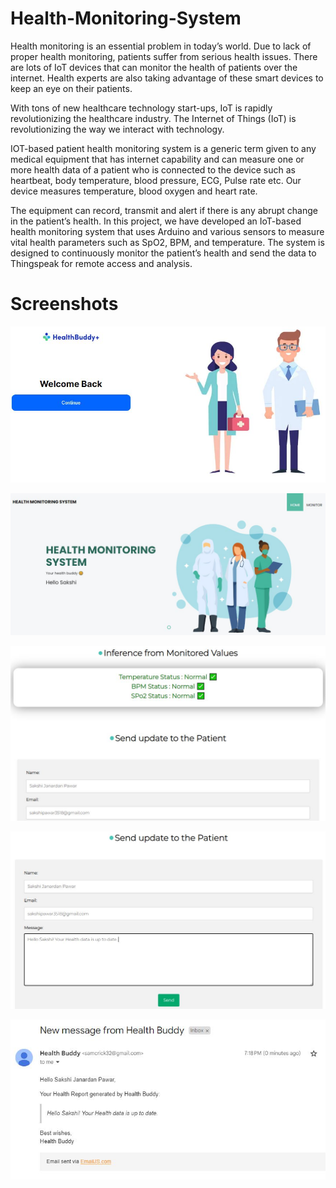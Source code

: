 # Health-Monitoring-System
Health monitoring is an essential problem in today’s world. Due to lack of proper
health monitoring, patients suffer from serious health issues. There are lots of IoT
devices that can monitor the health of patients over the internet. Health experts are
also taking advantage of these smart devices to keep an eye on their patients. 

With
tons of new healthcare technology start-ups, IoT is rapidly revolutionizing the healthcare industry. The Internet of Things (IoT) is revolutionizing the way we interact with
technology. 

IOT-based patient health monitoring system is a generic term given to any
medical equipment that has internet capability and can measure one or more health
data of a patient who is connected to the device such as heartbeat, body temperature, blood pressure, ECG, Pulse rate etc. Our device measures temperature, blood
oxygen and heart rate. 

The equipment can record, transmit and alert if there is any
abrupt change in the patient’s health. In this project, we have developed an IoT-based
health monitoring system that uses Arduino and various sensors to measure vital health
parameters such as SpO2, BPM, and temperature. The system is designed to continuously monitor the patient’s health and send the data to Thingspeak for remote access
and analysis.

# Screenshots
![WELCOME PAGE](https://github.com/sakshipawar7/Health-Monitoring-System/blob/main/welcome.JPG?raw=true)

![HELLO PAGE](https://github.com/sakshipawar7/Health-Monitoring-System/blob/main/Hello.JPG?raw=true)

![INFERENCE PAGE](https://github.com/sakshipawar7/Health-Monitoring-System/blob/main/Inference.JPG?raw=true)

![MAIL PAGE](https://github.com/sakshipawar7/Health-Monitoring-System/blob/main/Mail.JPG?raw=true)

![MAIL RECEIVED PAGE](https://github.com/sakshipawar7/Health-Monitoring-System/blob/main/Mail_Received.JPG?raw=true)



